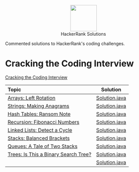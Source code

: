<p align="center">
    <a href="https://www.hackerrank.com/MagicDude4Eva">
        <img height="85" src="https://d3keuzeb2crhkn.cloudfront.net/hackerrank/assets/styleguide/logo_wordmark-f5c5eb61ab0a154c3ed9eda24d0b9e31.svg">
    </a>
    <br>HackerRank Solutions
</p>
<p>
Commented solutions to HackerRank's coding challenges.
</p>

# Cracking the Coding Interview
<a href="https://www.hackerrank.com/domains/tutorials/cracking-the-coding-interview">Cracking the Coding Interview</a>

| Topic                                                                                                                         |                                                                                   Solution                                                                                  |
|:------------------------------------------------------------------------------------------------------------------------------|:---------------------------------------------------------------------------------------------------------------------------------------------------------------------------:|
|[Arrays: Left Rotation](https://www.hackerrank.com/challenges/ctci-array-left-rotation/problem)                                |[Solution.java](https://github.com/magicdude4eva/HackerRank/blob/master/src/practice/tutorials/crackingthecodinginterview/arraysleftrotation/Solution.java)                  |
|[Strings: Making Anagrams](https://www.hackerrank.com/challenges/ctci-making-anagrams/problem)                                 |[Solution.java](https://github.com/magicdude4eva/HackerRank/blob/master/src/practice/tutorials/crackingthecodinginterview/stringsmakinganagrams/Solution.java)               |
|[Hash Tables: Ransom Note](https://www.hackerrank.com/challenges/ctci-ransom-note/problem)                                     |[Solution.java](https://github.com/magicdude4eva/HackerRank/blob/master/src/practice/tutorials/crackingthecodinginterview/hashtablesransomnonte/Solution.java)               |
|[Recursion: Fibonacci Numbers](https://www.hackerrank.com/challenges/ctci-fibonacci-numbers/problem)                           |[Solution.java](https://github.com/magicdude4eva/HackerRank/blob/master/src/practice/tutorials/crackingthecodinginterview/recursionfibonaccinumbers/Solution.java)           |
|[Linked Lists: Detect a Cycle](https://www.hackerrank.com/challenges/ctci-linked-list-cycle/problem)                           |[Solution.java](https://github.com/magicdude4eva/HackerRank/blob/master/src/practice/tutorials/crackingthecodinginterview/linkedlistdetectacycle/Solution.java)              |
|[Stacks: Balanced Brackets](https://www.hackerrank.com/challenges/ctci-balanced-brackets/problem)                              |[Solution.java](https://github.com/magicdude4eva/HackerRank/blob/master/src/practice/tutorials/crackingthecodinginterview/stacksbalancedbrackets/Solution.java)              |
|[Queues: A Tale of Two Stacks](https://www.hackerrank.com/challenges/ctci-queue-using-two-stacks/problem)                      |[Solution.java](https://github.com/magicdude4eva/HackerRank/blob/master/src/practice/tutorials/crackingthecodinginterview/queuesataleoftwostacks/Solution.java)              |
|[Trees: Is This a Binary Search Tree?](https://www.hackerrank.com/challenges/ctci-is-binary-search-tree/problem)               |[Solution.java](https://github.com/magicdude4eva/HackerRank/blob/master/src/practice/tutorials/crackingthecodinginterview/treesisthisabst/Solution.java)                     |
|[]()              |[Solution.java]()                                  |
